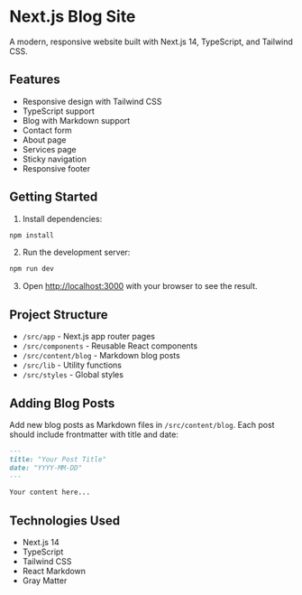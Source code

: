 # Next.js Blog Site

A modern, responsive website built with Next.js 14, TypeScript, and Tailwind CSS.

## Features

- Responsive design with Tailwind CSS
- TypeScript support
- Blog with Markdown support
- Contact form
- About page
- Services page
- Sticky navigation
- Responsive footer

## Getting Started

1. Install dependencies:
```bash
npm install
```

2. Run the development server:
```bash
npm run dev
```

3. Open [http://localhost:3000](http://localhost:3000) with your browser to see the result.

## Project Structure

- `/src/app` - Next.js app router pages
- `/src/components` - Reusable React components
- `/src/content/blog` - Markdown blog posts
- `/src/lib` - Utility functions
- `/src/styles` - Global styles

## Adding Blog Posts

Add new blog posts as Markdown files in `/src/content/blog`. Each post should include frontmatter with title and date:

```markdown
---
title: "Your Post Title"
date: "YYYY-MM-DD"
---

Your content here...
```

## Technologies Used

- Next.js 14
- TypeScript
- Tailwind CSS
- React Markdown
- Gray Matter
